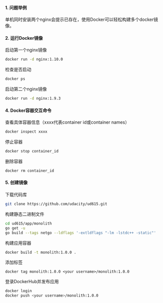 #### 1. 问题举例

单机同时安装两个nginx会提示已存在，使用Docker可以轻松构建多个docker镜像。

#### 2. 运行Docker镜像

启动第一个nginx镜像

```bash
docker run -d nginx:1.10.0
```

检查是否启动

```bash
docker ps
```

启动第二个nginx镜像

```bash
docker run -d nginx:1.9.3
```

#### 4. Docker容器交互命令

查看具体容器信息（xxxx代表container id或container names）

```bash
docker inspect xxxx
```

停止容器

```bash
docker stop container_id
```

删除容器

```bash
docker rm container_id
```

#### 5. 创建镜像

下载代码库

```bash
git clone https://github.com/udacity/ud615.git
```

构建静态二进制文件

```bash
cd ud615/app/monolith
go get -u
go build --tags netgo --ldflags '-extldflags "-lm -lstdc++ -static"'
```

构建应用容器

```bash
docker build -t monolith:1.0.0 .
```

添加标签

```
docker tag monolith:1.0.0 <your username>/monolith:1.0.0
```

登录DockerHub并发布应用

```bash
docker login
docker push <your username>/monolith:1.0.0
```

